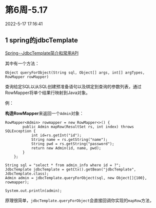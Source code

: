 # 第6周-5.17

2022-5-17 17:16:41

## 1 spring的jdbcTemplate

[Spring--JdbcTemplate简介和常用API](https://blog.csdn.net/cold___play/article/details/100109445)

其中有一个方法：

```
Object queryForObject(String sql, Object[] args, int[] argTypes, RowMapper rowMapper)
```

查询给定SQL以从SQL创建预准备语句以及绑定到查询的参数列表，通过RowMapper将单个结果行映射到Java对象。

例：

**构造RowMapper**来返回一个`Admin`对象：

```
RowMapper<Admin> rowmapper = new RowMapper<>() {
        public Admin mapRow(ResultSet rs, int index) throws SQLException {
            int id=rs.getInt("id");
            String name = rs.getString("name");
            String pwd = rs.getString("password");
            return new Admin(id, name, pwd);
        }
    };

String sql = "select * from admin_info where id = ?";
JdbcTemplate jdbcTemplate = getCtx().getBean("jdbcTemplate", JdbcTemplate.class);
Admin admin = jdbcTemplate.queryForObject(sql, new Object[]{100}, rowmapper);

System.out.println(admin); 
```

原理很简单，`jdbcTemplate.queryForObject`会直接回调你实现的`mapRow`方法，